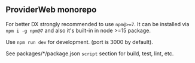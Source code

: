 ## ProviderWeb monorepo

For better DX strongly recommended to use `npm@>=7`.
It can be installed via `npm i -g npm@7` and also it's built-in in node >=15 package.

Use `npm run dev` for development. (port is 3000 by default).

See packages/*/package.json `script` section for build, test, lint, etc.
